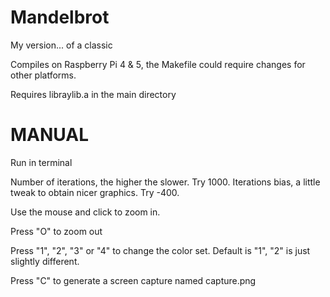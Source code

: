 # Mandelbrot

My version... of a classic

Compiles on  Raspberry Pi 4 & 5, the Makefile could require
changes for other platforms.

Requires libraylib.a in the main directory


MANUAL
======

Run in terminal

Number of iterations, the higher the slower. Try 1000.
Iterations bias, a little tweak to obtain nicer graphics. Try -400.

Use the mouse and click to zoom in.

Press "O" to zoom out

Press "1", "2", "3" or "4" to change the color set. 
Default is "1", "2" is just slightly different.

Press "C" to generate a screen capture named capture.png